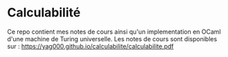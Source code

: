 # Calculabilité

Ce repo contient mes notes de cours ainsi qu'un implementation en OCaml d'une machine de Turing universelle. Les notes de cours 
sont disponibles sur : https://yag000.github.io/calculabilite/calculabilite.pdf
